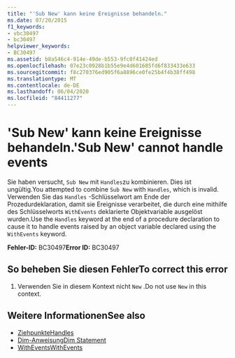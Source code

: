 ```yaml
---
title: "'Sub New' kann keine Ereignisse behandeln."
ms.date: 07/20/2015
f1_keywords:
- vbc30497
- bc30497
helpviewer_keywords:
- BC30497
ms.assetid: b8a546c4-914e-49de-b553-9fc0f41424ed
ms.openlocfilehash: 07e23c0928b1b55e9e4d601685fd6f833433e633
ms.sourcegitcommit: f8c270376ed905f6a8896ce0fe25b4f4b38ff498
ms.translationtype: MT
ms.contentlocale: de-DE
ms.lasthandoff: 06/04/2020
ms.locfileid: "84411277"
---
```

# <a name="sub-new-cannot-handle-events"></a><span data-ttu-id="d97c2-102">'Sub New' kann keine Ereignisse behandeln.</span><span class="sxs-lookup"><span data-stu-id="d97c2-102">'Sub New' cannot handle events</span></span>
<span data-ttu-id="d97c2-103">Sie haben versucht, `Sub New` mit `Handles`zu kombinieren. Dies ist ungültig.</span><span class="sxs-lookup"><span data-stu-id="d97c2-103">You attempted to combine `Sub New` with `Handles`, which is invalid.</span></span> <span data-ttu-id="d97c2-104">Verwenden Sie das `Handles` -Schlüsselwort am Ende der Prozedurdeklaration, damit sie Ereignisse verarbeitet, die durch eine mithilfe des Schlüsselworts `WithEvents` deklarierte Objektvariable ausgelöst wurden.</span><span class="sxs-lookup"><span data-stu-id="d97c2-104">Use the `Handles` keyword at the end of a procedure declaration to cause it to handle events raised by an object variable declared using the `WithEvents` keyword.</span></span>  
  
 <span data-ttu-id="d97c2-105">**Fehler-ID:** BC30497</span><span class="sxs-lookup"><span data-stu-id="d97c2-105">**Error ID:** BC30497</span></span>  
  
## <a name="to-correct-this-error"></a><span data-ttu-id="d97c2-106">So beheben Sie diesen Fehler</span><span class="sxs-lookup"><span data-stu-id="d97c2-106">To correct this error</span></span>  
  
1. <span data-ttu-id="d97c2-107">Verwenden Sie in diesem Kontext nicht `New` .</span><span class="sxs-lookup"><span data-stu-id="d97c2-107">Do not use `New` in this context.</span></span>  
  
## <a name="see-also"></a><span data-ttu-id="d97c2-108">Weitere Informationen</span><span class="sxs-lookup"><span data-stu-id="d97c2-108">See also</span></span>

- [<span data-ttu-id="d97c2-109">Ziehpunkte</span><span class="sxs-lookup"><span data-stu-id="d97c2-109">Handles</span></span>](../language-reference/statements/handles-clause.md)
- [<span data-ttu-id="d97c2-110">Dim-Anweisung</span><span class="sxs-lookup"><span data-stu-id="d97c2-110">Dim Statement</span></span>](../language-reference/statements/dim-statement.md)
- [<span data-ttu-id="d97c2-111">WithEvents</span><span class="sxs-lookup"><span data-stu-id="d97c2-111">WithEvents</span></span>](../language-reference/modifiers/withevents.md)

